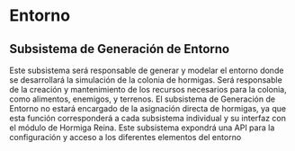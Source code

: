 # Entorno
## Subsistema de Generación de Entorno

Este subsistema será responsable de generar y modelar el entorno donde se
desarrollará la simulación de la colonia de hormigas. Será responsable de la creación
y mantenimiento de los recursos necesarios para la colonia, como alimentos,
enemigos, y terrenos. El subsistema de Generación de Entorno no estará encargado
de la asignación directa de hormigas, ya que esta función corresponderá a cada
subsistema individual y su interfaz con el módulo de Hormiga Reina. Este subsistema expondrá una
API para la configuración y acceso a los diferentes elementos del entorno
